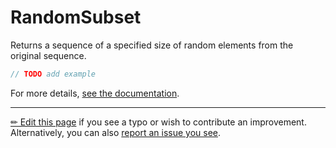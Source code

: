 # RandomSubset

Returns a sequence of a specified size of random elements from the original
sequence.

```c# --destination-file ../code/Program.cs --region statements --project ../code/TryMoreLinq.csproj
// TODO add example
```

For more details, [see the documentation][doc].

---

[&#x270F; Edit this page][edit] if you see a typo or wish to contribute an
improvement. Alternatively, you can also [report an issue you see][issue].


[edit]: https://github.com/morelinq/try/edit/master/random-subset.md
[issue]: https://github.com/morelinq/try/issues/new?title=RandomSubset
[doc]: https://morelinq.github.io/3.1/ref/api/html/Overload_MoreLinq_MoreEnumerable_RandomSubset.htm
